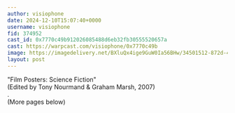 ```yaml
---
author: visiophone
date: 2024-12-10T15:07:40+0000
username: visiophone
fid: 374952
cast_id: 0x7770c49b912026085488d6eb32fb30555520657a
cast: https://warpcast.com/visiophone/0x7770c49b
image: https://imagedelivery.net/BXluQx4ige9GuW0Ia56BHw/34501512-872d-4cb8-5895-4a9a0bbda300/original
layout: post
---
```

"Film Posters: Science Fiction"  
(Edited by Tony Nourmand & Graham Marsh, 2007)  
.  
(More pages below)  

<img src='https://imagedelivery.net/BXluQx4ige9GuW0Ia56BHw/34501512-872d-4cb8-5895-4a9a0bbda300/original' alt='' referrerpolicy='no-referrer'/>
<img src='https://imagedelivery.net/BXluQx4ige9GuW0Ia56BHw/92552a8d-60d9-40a8-8377-b2ba719f9b00/original' alt='' referrerpolicy='no-referrer'/>